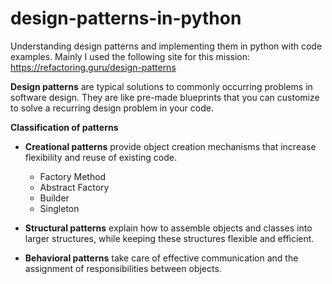 # design-patterns-in-python
Understanding design patterns and implementing them in python with code examples.
Mainly I used the following site for this mission: https://refactoring.guru/design-patterns

**Design patterns** are typical solutions to commonly occurring problems in software design. They are like pre-made blueprints that you can customize to solve a recurring design problem in your code.

**Classification of patterns**

- **Creational patterns** provide object creation mechanisms that increase flexibility and reuse of existing code.
    * Factory Method
    * Abstract Factory
    * Builder
    * Singleton

- **Structural patterns** explain how to assemble objects and classes into larger structures, while keeping these structures flexible and efficient.

- **Behavioral patterns** take care of effective communication and the assignment of responsibilities between objects.




